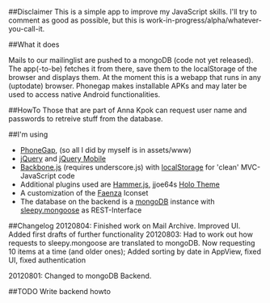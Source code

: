 ##Disclaimer
This is a simple app to improve my JavaScript skills.
I'll try to comment as good as possible, but this is work-in-progress/alpha/whatever-you-call-it.

##What it does

Mails to our mailinglist are pushed to a mongoDB (code not yet released). The app(-to-be) fetches it from there, save them to the localStorage of the browser and displays them.
At the moment this is a webapp that runs in any (uptodate) browser. Phonegap makes installable APKs and may later be used to access native Android functionalities.

##HowTo
Those that are part of Anna Kpok can request user name and passwords to retreive stuff from the database.


##I'm using

* [PhoneGap](http://www.phonegap.com), (so all I did by myself is in assets/www)
* [jQuery](http://www.jquery.com) and [jQuery Mobile](http://www.jquerymobile.com)
* [Backbone.js](http://documentcloud.github.com/backbone/) (requires underscore.js) with [localStorage](https://github.com/jeromegn/Backbone.localStorage) for 'clean' MVC-JavaScript code
* Additional plugins used are [Hammer.js](https://github.com/eightmedia/hammer.js), jjoe64s [Holo Theme](https://github.com/jjoe64/jquery-mobile-android-themes)
* A customization of the [Faenza](http://tiheum.deviantart.com/art/Faenza-Icons-173323228) Iconset 
* The database on the backend is a [mongoDB](https://mongodb.org/) instance with [sleepy.mongoose](https://github.com/kchodorow/sleepy.mongoose) as REST-Interface

##Changelog
20120804: Finished work on Mail Archive. Improved UI. Added first drafts of further functionality
20120803: Had to work out how requests to sleepy.mongoose are translated to mongoDB. Now requesting 10 items at a time (and older ones);
Added sorting by date in AppView, fixed UI, fixed authentication

20120801: Changed to mongoDB Backend.

##TODO
Write backend howto
